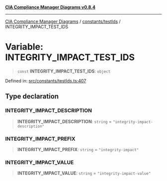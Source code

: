 [**CIA Compliance Manager Diagrams v0.8.4**](../../../README.md)

***

[CIA Compliance Manager Diagrams](../../../modules.md) / [constants/testIds](../README.md) / INTEGRITY\_IMPACT\_TEST\_IDS

# Variable: INTEGRITY\_IMPACT\_TEST\_IDS

> `const` **INTEGRITY\_IMPACT\_TEST\_IDS**: `object`

Defined in: [src/constants/testIds.ts:407](https://github.com/Hack23/cia-compliance-manager/blob/a6d8d6a2cab2160940b9a047208c12088d7e02cf/src/constants/testIds.ts#L407)

## Type declaration

### INTEGRITY\_IMPACT\_DESCRIPTION

> **INTEGRITY\_IMPACT\_DESCRIPTION**: `string` = `"integrity-impact-description"`

### INTEGRITY\_IMPACT\_PREFIX

> **INTEGRITY\_IMPACT\_PREFIX**: `string` = `"integrity-impact"`

### INTEGRITY\_IMPACT\_VALUE

> **INTEGRITY\_IMPACT\_VALUE**: `string` = `"integrity-impact-value"`
